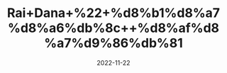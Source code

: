 ---
title: 'Rai+Dana+%22+%d8%b1%d8%a7%d8%a6%db%8c++%d8%af%d8%a7%d9%86%db%81'
date: '2022-11-22' 
metatag: '' 
inventory: '0' 
draft: false 
# meta description 
shortDescripton: 'Red+Mustard+Seed%22+Slow+Down+Ageing.+Mustard+seeds+are+rich+in+lutein+and+carotene.+Natural+Scrub.+You+can+use+rai+as+a+natural+scrub+by+adding+a+rose+essential+oil+or+lavender+oil+to+it.+'
description: 'Seed+%d8%aa%d8%ae%d9%85++%d8%a8%db%8c%d8%ac'
longdescription: ''
tags: ''
brand: ''
subCategory: ''
unit: '10 gm-Pk'
sellCount: '0'
featured: True
# product Price
price: '20.0'
# Product Short Description
shortDescription: 'Red+Mustard+Seed%22+Slow+Down+Ageing.+Mustard+seeds+are+rich+in+lutein+and+carotene.+Natural+Scrub.+You+can+use+rai+as+a+natural+scrub+by+adding+a+rose+essential+oil+or+lavender+oil+to+it.+'
productID: '9563856B-0B2D-ED11-9968-005056B3A416'
type: 'products'
category: 'Seed+%d8%aa%d8%ae%d9%85++%d8%a8%db%8c%d8%ac' 
thumnailproduct: 'https://eraconnect.blob.core.windows.net/product-images/aminsaddiquidawakhana/9563856B-0B2D-ED11-9968-005056B3A416.webp' 
images:
  - image: 'https://eraconnect.blob.core.windows.net/product-images/aminsaddiquidawakhana/9563856B-0B2D-ED11-9968-005056B3A416.webp'  
Variants:
---